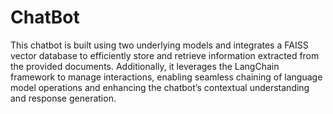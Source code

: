 # ChatBot
This chatbot is built using two underlying models and integrates a FAISS vector database to efficiently store and retrieve information extracted from the provided documents. Additionally, it leverages the LangChain framework to manage interactions, enabling seamless chaining of language model operations and enhancing the chatbot’s contextual understanding and response generation.
